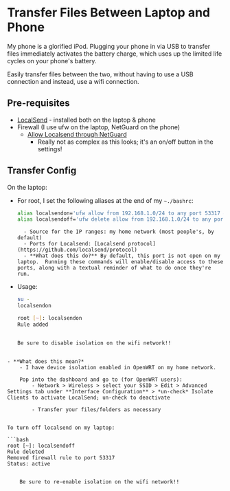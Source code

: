 # Transfer Files Between Laptop and Phone
My phone is a glorified iPod.  Plugging your phone in via USB to transfer files immediately activates the battery charge, which uses up the limited life cycles on your phone's battery.

Easily transfer files between the two, without having to use a USB connection and instead, use a wifi connection.

## Pre-requisites

- [LocalSend](https://localsend.org) - installed both on the laptop & phone
- Firewall (I use ufw on the laptop, NetGuard on the phone)
    - [Allow Localsend through NetGuard](https://github.com/M66B/NetGuard/blob/master/FAQ.md)
        - Really not as complex as this looks; it's an on/off button in the settings!

## Transfer Config

On the laptop:

- For root, I set the following aliases at the end of my `~./bashrc`:
    ```bash
    alias localsendon='ufw allow from 192.168.1.0/24 to any port 53317 && echo -e "\n\n\tBe sure to disable isolation on the wifi network!!"'
    alias localsendoff='ufw delete allow from 192.168.1.0/24 to any port 53317 && echo "Removed firewall rule to port 53317" && ufw status numbered && echo -e "\n\n\tBe sure to re-enable isolation on the wifi network!!"'
    ```

        - Source for the IP ranges: my home network (most people's, by default)
        - Ports for Localsend: [Localsend protocol](https://github.com/localsend/protocol)
        - **What does this do?** By default, this port is not open on my laptop.  Running these commands will enable/disable access to these ports, along with a textual reminder of what to do once they're run.

- Usage:
    ```bash
    su -
    localsendon
    ```

    ```bash
    root [~]: localsendon
    Rule added


	Be sure to disable isolation on the wifi network!!
```

- **What does this mean?*
    - I have device isolation enabled in OpenWRT on my home network.  
    
    Pop into the dashboard and go to (for OpenWRT users):
        - Network > Wireless > select your SSID > Edit > Advanced Settings tab under **Interface Configuration** > *un-check* Isolate Clients to activate LocalSend; un-check to deactivate

        - Transfer your files/folders as necessary


To turn off localsend on my laptop:

```bash
root [~]: localsendoff
Rule deleted
Removed firewall rule to port 53317
Status: active


	Be sure to re-enable isolation on the wifi network!!
```